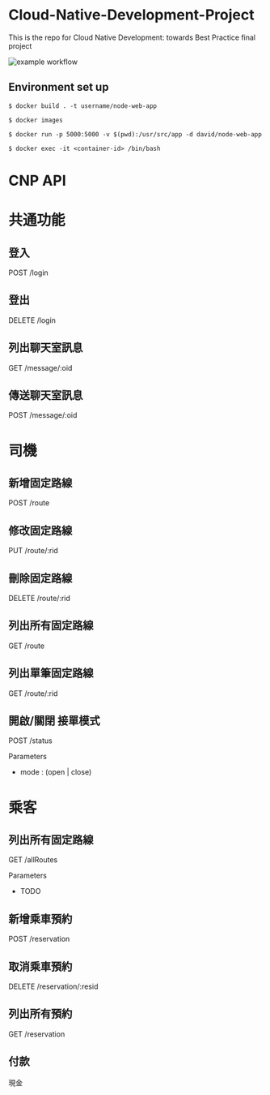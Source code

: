 # Cloud-Native-Development-Project
This is the repo for Cloud Native Development: towards Best Practice final project

![example workflow](https://github.com/david-chenyu/Cloud-Native-Development-Project/actions/workflows/CI.yml/badge.svg)
    


## Environment set up
 ```
 $ docker build . -t username/node-web-app

 $ docker images

 $ docker run -p 5000:5000 -v $(pwd):/usr/src/app -d david/node-web-app

 $ docker exec -it <container-id> /bin/bash

```


 CNP API
=========================

# 共通功能

## 登入

POST /login

## 登出

DELETE /login

## 列出聊天室訊息

GET /message/:oid

## 傳送聊天室訊息

POST /message/:oid

# 司機

## 新增固定路線

POST /route

## 修改固定路線

PUT /route/:rid

## 刪除固定路線

DELETE /route/:rid

## 列出所有固定路線

GET /route

## 列出單筆固定路線

GET /route/:rid

## 開啟/關閉 接單模式

POST /status

Parameters
- mode : (open | close)

# 乘客

## 列出所有固定路線

GET /allRoutes

Parameters
- TODO

## 新增乘車預約

POST /reservation

## 取消乘車預約

DELETE /reservation/:resid

## 列出所有預約

GET /reservation

## 付款

現金


